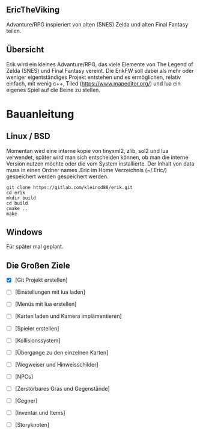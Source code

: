 ## EricTheViking
Advanture/RPG inspieriert von alten (SNES) Zelda und alten Final Fantasy teilen.


## Übersicht

Erik wird ein kleines Advanture/RPG, das viele Elemente von The Legend of Zelda (SNES) und Final Fantasy vereint.
Die ErikFW soll dabei als mehr oder weniger eigentständiges Projekt entstehen und es ermöglichen, relativ einfach, mit wenig c++, Tiled (https://www.mapeditor.org/) und lua ein eigenes Spiel auf die Beine zu stellen.


# Bauanleitung

## Linux / BSD

Momentan wird eine interne kopie von tinyxml2, zlib, sol2 und lua verwendet, später wird man sich entscheiden können, ob man die interne Version nutzen möchte oder die vom System installierte.
Der Inhalt von data muss in einen Ordner names .Eric im Home Verzeichnis (~/.Eric/) gespeichert werden  gespeichert werden.

```
git clone https://gitlab.com/kleinod88/erik.git
cd erik
mkdir build
cd build
cmake ..
make
```

## Windows

Für später mal geplant.


## Die Großen Ziele

- [X] [Git Projekt erstellen]
- [ ] [Einstellungen mit lua laden]
- [ ] [Menüs mit lua erstellen]
- [ ] [Karten laden und Kamera implämentieren]
- [ ] [Spieler erstellen]
- [ ] [Kollisionssystem]
- [ ] [Übergange zu den einzelnen Karten]
- [ ] [Wegweiser und Hinweisschilder]
- [ ] [NPCs]
- [ ] [Zerstörbares Gras und Gegenstände]
- [ ] [Gegner]
- [ ] [Inventar und Items]
- [ ] [Storyknoten]


